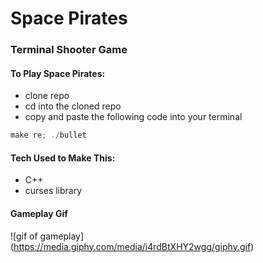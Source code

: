 # Space Pirates
### Terminal Shooter Game


#### To Play Space Pirates:
* clone repo
* cd into the cloned repo 
* copy and paste the following code into your terminal
```javascript
make re; ./bullet
```



#### Tech Used to Make This:
 * C++
 * curses library

#### Gameplay Gif
![gif of gameplay]
 (https://media.giphy.com/media/i4rdBtXHY2wgg/giphy.gif)